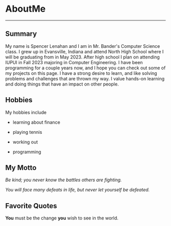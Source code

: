 # AboutMe
---
## Summary


My name is Spencer Lenahan and I am in Mr. Bander's Computer Science class. I grew up in Evansville, Indiana and attend North High School where I will be graduating from in May 2023. After high school I plan on attending IUPUI in Fall 2023 majoring in Computer Engineering. I have been programming for a couple years now, and I hope you can check out some of my projects on this page. I have a strong desire to learn, and like solving problems and challenges that are thrown my way. I value hands-on learning and doing things that have an impact on other people. 


Hobbies
-

My hobbies include

- learning about finance
+ playing tennis
* working out
- programming


## My Motto

*Be kind; you never know the battles others are fighting.*

_You will face many defeats in life, but never let yourself be defeated._

## Favorite Quotes

**You** must be the change **you** wish to see in the world.
